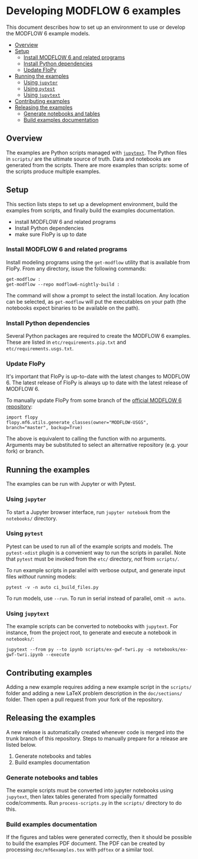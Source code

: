 # Developing MODFLOW 6 examples

This document describes how to set up an environment to use or develop the MODFLOW 6 example models.

<!-- START doctoc generated TOC please keep comment here to allow auto update -->
<!-- DON'T EDIT THIS SECTION, INSTEAD RE-RUN doctoc TO UPDATE -->


- [Overview](#overview)
- [Setup](#setup)
  - [Install MODFLOW 6 and related programs](#install-modflow-6-and-related-programs)
  - [Install Python dependencies](#install-python-dependencies)
  - [Update FloPy](#update-flopy)
- [Running the examples](#running-the-examples)
  - [Using `jupyter`](#using-jupyter)
  - [Using `pytest`](#using-pytest)
  - [Using `jupytext`](#using-jupytext)
- [Contributing examples](#contributing-examples)
- [Releasing the examples](#releasing-the-examples)
  - [Generate notebooks and tables](#generate-notebooks-and-tables)
  - [Build examples documentation](#build-examples-documentation)

<!-- END doctoc generated TOC please keep comment here to allow auto update -->

## Overview

The examples are Python scripts managed with [`jupytext`](https://github.com/mwouts/jupytext). The Python files in `scripts/` are the ultimate source of truth. Data and notebooks are generated from the scripts. There are more examples than scripts: some of the scripts produce multiple examples.

## Setup

This section lists steps to set up a development environment, build the examples from scripts, and finally build the examples documentation.

- install MODFLOW 6 and related programs
- Install Python dependencies
- make sure FloPy is up to date

### Install MODFLOW 6 and related programs

Install modeling programs using the `get-modflow` utility that is available from FloPy. From any directory, issue the following commands:

```commandline
get-modflow :
get-modflow --repo modflow6-nightly-build :
```

The command will show a prompt to select the install location. Any location can be selected, as `get-modflow` will put the executables on your path (the notebooks expect binaries to be available on the path).

### Install Python dependencies

Several Python packages are required to create the MODFLOW 6 examples. These are listed in `etc/requirements.pip.txt` and `etc/requirements.usgs.txt`.

### Update FloPy

It's important that FloPy is up-to-date with the latest changes to MODFLOW 6. The latest release of FloPy is always up to date with the latest release of MODFLOW 6.

To manually update FloPy from some branch of the [official MODFLOW 6 repository](https://github.com/MODFLOW-USGS/modflow6):

```commandline
import flopy
flopy.mf6.utils.generate_classes(owner="MODFLOW-USGS", branch="master", backup=True)
```

The above is equivalent to calling the function with no arguments. Arguments may be substituted to select an alternative repository (e.g. your fork) or branch.

## Running the examples

The examples can be run with Jupyter or with Pytest.

### Using `jupyter`

To start a Jupyter browser interface, run `jupyter notebook` from the `notebooks/` directory.

### Using `pytest`

Pytest can be used to run all of the example scripts and models. The `pytest-xdist` plugin is a convenient way to run the scripts in parallel. Note that `pytest` must be invoked from the `etc/` directory, *not* from `scripts/`.

To run example scripts in parallel with verbose output, and generate input files *without* running models:

```shell
pytest -v -n auto ci_build_files.py
```

To run models, use `--run`. To run in serial instead of parallel, omit `-n auto`.

### Using `jupytext`

The example scripts can be converted to notebooks with `jupytext`. For instance, from the project root, to generate and execute a notebook in `notebooks/`:

```shell
jupytext --from py --to ipynb scripts/ex-gwf-twri.py -o notebooks/ex-gwf-twri.ipynb --execute
```

## Contributing examples

Adding a new example requires adding a new example script in the `scripts/` folder and adding a new LaTeX problem description in the `doc/sections/` folder. Then open a pull request from your fork of the repository.

## Releasing the examples

A new release is automatically created whenever code is merged into the trunk branch of this repository. Steps to manually prepare for a release are listed below.

1. Generate notebooks and tables
2. Build examples documentation

### Generate notebooks and tables

The example scripts must be converted into jupyter notebooks using `jupytext`, then latex tables generated from specially formatted code/comments. Run `process-scripts.py` in the `scripts/` directory to do this.

### Build examples documentation

If the figures and tables were generated correctly, then it should be possible to build the examples PDF document. The PDF can be created by processing `doc/mf6examples.tex` with `pdftex` or a similar tool.
